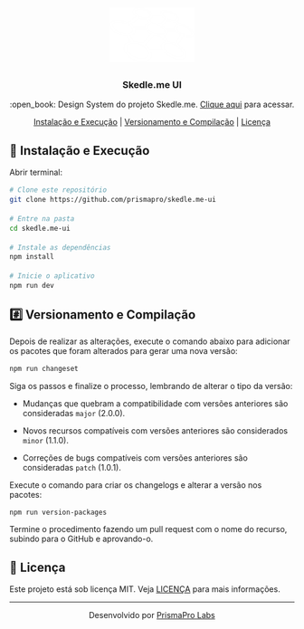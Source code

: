 <h1 align="center">
    <img src="/.github/assets/logo.svg"
    width="150px"
    alt="Logo" />
</h1>

<h3 align="center">
  Skedle.me UI
</h3>

<p align="center">
  :open_book: Design System do projeto Skedle.me.
  <a href="https://prismapro.github.io/skedle.me-ui/">Clique aqui</a> para acessar.  
</p>

<p align="center">
  <a href="#fire-instalação-e-execução">Instalação e Execução</a>   |   <a href="#hash-versionamento-e-compilação">Versionamento e Compilação</a>   |   <a href="#memo-licença">Licença</a>
</p>

## :wrench: Instalação e Execução

Abrir terminal:

```sh
# Clone este repositório
git clone https://github.com/prismapro/skedle.me-ui

# Entre na pasta
cd skedle.me-ui

# Instale as dependências
npm install

# Inicie o aplicativo
npm run dev

```

## :hash: Versionamento e Compilação

Depois de realizar as alterações, execute o comando abaixo para adicionar os pacotes que foram alterados para gerar uma nova versão:

```sh
npm run changeset
```

Siga os passos e finalize o processo, lembrando de alterar o tipo da versão:

- Mudanças que quebram a compatibilidade com versões anteriores são consideradas `major` (2.0.0).

- Novos recursos compatíveis com versões anteriores são considerados `minor` (1.1.0).

- Correções de bugs compatíveis com versões anteriores são consideradas `patch` (1.0.1).

Execute o comando para criar os changelogs e alterar a versão nos pacotes:

```sh
npm run version-packages
```

Termine o procedimento fazendo um pull request com o nome do recurso, subindo para o GitHub e aprovando-o.

## :memo: Licença

Este projeto está sob licença MIT. Veja [LICENÇA](/LICENSE) para mais informações.

---

<p align="center">
Desenvolvido por <a href="https://github.com/prismapro">PrismaPro Labs</a>
</p>
